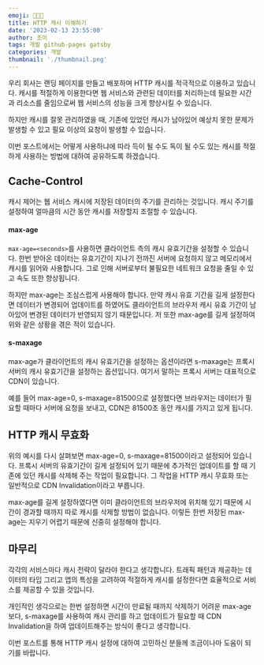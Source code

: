 ```yaml
---
emoji: 🧑🏻‍💻
title: HTTP 캐시 이해하기
date: '2023-02-13 23:55:00'
author: 조이
tags: 개발 github-pages gatsby
categories: 개발
thumbnail: './thumbnail.png'
---
```


우리 회사는 랜딩 페이지를 만들고 배포하며 HTTP 캐시를 적극적으로 이용하고 있습니다. 캐시를 적절하게 이용한다면 웹 서비스와 관련된 데이터를 처리하는데 필요한 시간과 리소스를 줄임으로써 웹 서비스의 성능을 크게 향상시킬 수 있습니다.

하지만 캐시를 잘못 관리하였을 때, 기존에 있었던 캐시가 남아있어 예상치 못한 문제가 발생할 수 있고 필요 이상의 요청이 발생할 수 있습니다.

이번 포스트에서는 어떻게 사용하냐에 따라 득이 될 수도 독이 될 수도 있는 캐시를 적절하게 사용하는 방법에 대하여 공유하도록 하겠습니다.

## Cache-Control

캐시 제어는 웹 서비스 캐시에 저장된 데이터의 주기를 관리하는 것입니다. 캐시 주기를 설정하여 얼마큼의 시간 동안 캐시를 저장할지 조절할 수 있습니다.

#### max-age

`max-age=<seconds>`를 사용하면 클라이언트 측의 캐시 유효기간을 설정할 수 있습니다. 한번 받아온 데이터는 유효기간이 지나기 전까진 서버에 요청하지 않고 메모리에서 캐시를 읽어와 사용합니다. 그로 인해 서버로부터 불필요한 네트워크 요청을 줄일 수 있고 속도 또한 향상됩니다.

하지만 max-age는 조심스럽게 사용해야 합니다. 만약 캐시 유효 기간을 길게 설정한다면 데이터가 변경되어 업데이트를 하였어도 클라이언트의 브라우저 캐시 유효 기간이 남아있어 변경된 데이터가 반영되지 않기 때문입니다. 저 또한 max-age를 길게 설정하여 위와 같은 상황을 겪은 적이 있습니다.

#### s-maxage

max-age가 클라이언트의 캐시 유효기간을 설정하는 옵션이라면 s-maxage는 프록시 서버의 캐시 유효기간을 설정하는 옵션입니다. 여기서 말하는 프록시 서버는 대표적으로 CDN이 있습니다.

예를 들어 max-age=0, s-maxage=81500으로 설정했다면 브라우저는 데이터가 필요할 때마다 서버에 요청을 보내고, CDN은 81500초 동안 캐시를 가지고 있게 됩니다.

## HTTP 캐시 무효화

위의 예시를 다시 살펴보면 max-age=0, s-maxage=81500이라고 설정되어 있습니다. 프록시 서버의 유효기간이 길게 설정되어 있기 때문에 추가적인 업데이트를 할 때 기존에 있던 캐시를 삭제해 주는 작업이 필요합니다. 그 작업을 HTTP 캐시 무효화 또는 일반적으로 CDN Invalidation이라고 부릅니다.

max-age를 길게 설정하였다면 이미 클라이언트의 브라우저에 위치해 있기 때문에 시간이 경과할 때까지 따로 캐시를 삭제할 방법이 없습니다. 이렇든 한번 저장된 max-age는 지우기 어렵기 때문에 신중히 설정해야 합니다.

## 마무리

각각의 서비스마다 캐시 전략이 달라야 한다고 생각합니다. 트래픽 패턴과 제공하는 데이터의 타입 그리고 앱의 특성을 고려하여 적절하게 캐시를 설정한다면 효율적으로 서비스를 제공할 수 있을 것입니다.

개인적인 생각으로는 한번 설정하면 시간이 만료될 때까지 삭제하기 어려운 max-age보다, s-maxage를 사용하여 캐시 관리를 하고 업데이트가 필요할 때 CDN Invalidation을 하여 업데이트해주는 방식이 좋다고 생각합니다.

이번 포스트를 통해 HTTP 캐시 설정에 대하여 고민하신 분들께 조금이나마 도움이 되기를 바랍니다.

<br/>

```toc

```
